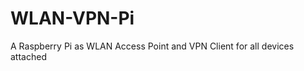 WLAN-VPN-Pi
===========

A Raspberry Pi as WLAN Access Point and VPN Client for all devices attached
